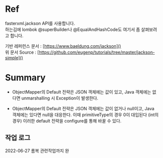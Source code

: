 # Ref

fasterxml.jackson API를 사용합니다.   
하는김에 lombok @superBuilder나 @EqualAndHashCode도 여기서 좀 살펴보려고 합니다.

기반 레퍼런스 문서 : [https://www.baeldung.com/jackson]()   
위 문서 Source : [https://github.com/eugenp/tutorials/tree/master/jackson-simple]()

# Summary

* ObjectMapper의 Default 전략은 JSON 객체에는 값이 있고, Java 객체에는 없다면 unmarshalling 시 Exception이 발생한다.

* ObjectMapper의 Default 전략은 JSON 객체에는 값이 없거나 null이고, Java 객체에는 있다면 null을 대응한다. 이때 primitiveType의 경우 0이 대입된다 (int의 경우)
  이러한 default 전략을 configure를 통해 바꿀 수 있다.

## 작업 로그
2022-06-27 롬복 관련작업까지 완